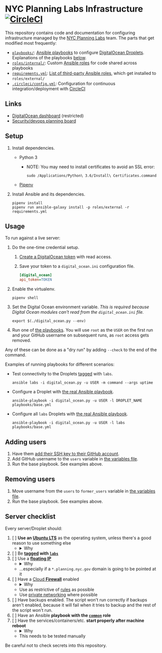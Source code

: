 # NYC Planning Labs Infrastructure [![CircleCI](https://circleci.com/gh/NYCPlanning/labs-infrastructure.svg?style=svg&circle-token=b893927d9ce5a4f3b386408a83cc52ba5aa02ef4)](https://circleci.com/gh/NYCPlanning/labs-infrastructure)

This repository contains code and documentation for configuring infrastructure managed by the [NYC Planning Labs](https://planninglabs.nyc/) team. The parts that get modified most frequently:

* [`playbooks/`](playbooks): [Ansible playbooks](https://docs.ansible.com/ansible/latest/user_guide/playbooks_intro.html) to configure [DigitalOcean Droplets](https://www.digitalocean.com/products/droplets/). Explanations of the playbooks [below](#usage).
* [`roles/internal/`](roles/internal): Custom [Ansible roles](https://docs.ansible.com/ansible/latest/user_guide/playbooks_reuse_roles.html) for code shared across playbooks
* [`requirements.yml`](requirements.yml): [List of third-party Ansible roles](https://docs.ansible.com/ansible/latest/reference_appendices/galaxy.html#installing-multiple-roles-from-a-file), which get installed to `roles/external/`
* [`.circleci/config.yml`](.circleci/config.yml): Configuration for continuous integration/deployment with [CircleCI](https://circleci.com/)

## Links

* [DigitalOcean dashboard](https://cloud.digitalocean.com/dashboard?i=266877) (restricted)
* [Security/devops planning board](https://trello.com/b/35BrYfqh/planning-labs)

## Setup

1. Install dependencies.
    * Python 3
        * NOTE: You may need to install certificates to avoid an SSL error:

            ```shell
            sudo /Applications/Python\ 3.6/Install\ Certificates.command
            ```

    * [Pipenv](https://docs.pipenv.org)
1. Install Ansible and its dependencies.

    ```shell
    pipenv install
    pipenv run ansible-galaxy install -p roles/external -r requirements.yml
    ```

## Usage

To run against a live server:

1. Do the one-time credential setup.
    1. [Create a DigitalOcean token](https://www.digitalocean.com/docs/api/create-personal-access-token/) with read access.
    1. Save your token to a `digital_ocean.ini` configuration file.

        ```ini
        [digital_ocean]
        api_token=TOKEN
        ```

1. Enable the virtualenv.

    ```shell
    pipenv shell
    ```

1. Set the Digital Ocean environment variable. _This is required because Digital Ocean modules can't read from the `digital_ocean.ini` file._

    ```shell
    export $(./digital_ocean.py --env)
    ```

1. Run one of [the playbooks](playbooks). You will use `root` as the `USER` on the first run and your GitHub username on subsequent runs, as `root` access gets removed.

Any of these can be done as a "dry run" by adding `--check` to the end of the command.

Examples of running playbooks for different scenarios:

 * Test connectivity to the Droplets [tagged](https://www.digitalocean.com/docs/droplets/how-to/tag/) with `labs`.

     ```shell
     ansible labs -i digital_ocean.py -u USER -m command --args uptime
     ```

 * Configure a Droplet with [the real Ansible playbook](playbooks/base.yml).

     ```shell
     ansible-playbook -i digital_ocean.py -u USER -l DROPLET_NAME playbooks/base.yml
     ```

 * Configure all `labs` Droplets with [the real Ansible playbook](playbooks/base.yml).

     ```shell
     ansible-playbook -i digital_ocean.py -u USER -l labs playbooks/base.yml
     ```

## Adding users

1. Have them [add their SSH key to their GitHub account](https://help.github.com/articles/adding-a-new-ssh-key-to-your-github-account/).
1. Add GitHub username to the `users` variable in [the variables file](roles/internal/common/defaults/main.yml).
1. Run the base playbook. See examples above.

## Removing users

1. Move username from the `users` to `former_users` variable in [the variables file](roles/internal/common/defaults/main.yml).
1. Run the base playbook. See examples above.

## Server checklist

Every server/Droplet should:

1. [ ] **Use an [Ubuntu LTS](https://wiki.ubuntu.com/LTS)** as the operating system, unless there's a good reason to use something else
    * <details><summary>Why</summary> Consistency</details>
1. [ ] Be **[tagged](https://www.digitalocean.com/docs/droplets/how-to/tag/) with [`labs`](https://cloud.digitalocean.com/tags/labs?i=266877)**
1. [ ] Use a **[floating IP](https://www.digitalocean.com/docs/networking/floating-ips/)**
    * <details><summary>Why</summary> So that the server can be replaced without modifying DNS, if need be</details>
    * ...especially if a `*.planning.nyc.gov` domain is going to be pointed at it
1. [ ] Have a [Cloud **Firewall**](https://www.digitalocean.com/docs/networking/firewalls/) enabled
    * <details><summary>Why</summary> To avoid unwanted traffic</details>
    * Use as restrictive of [rules](https://www.digitalocean.com/docs/networking/firewalls/how-to/configure-rules/) as possible
    * Use [private networking](https://www.digitalocean.com/docs/networking/private-networking/) where possible
1. [ ] Have backups enabled. The script won't run correctly if backups aren't enabled, because it will fail when it tries to backup and the rest of the script won't run.
1. [ ] Have an Ansible **playbook with the [`common`](roles/internal/common) role**
1. [ ] Have the services/containers/etc. **start properly after machine reboot**
    * <details><summary>Why</summary> Services/machines need to be rebooted occassionally for things like upgrades, and this will make the recovery afterwards as smooth as possible</details>
    * This needs to be tested manually

Be careful not to check secrets into this repository.
